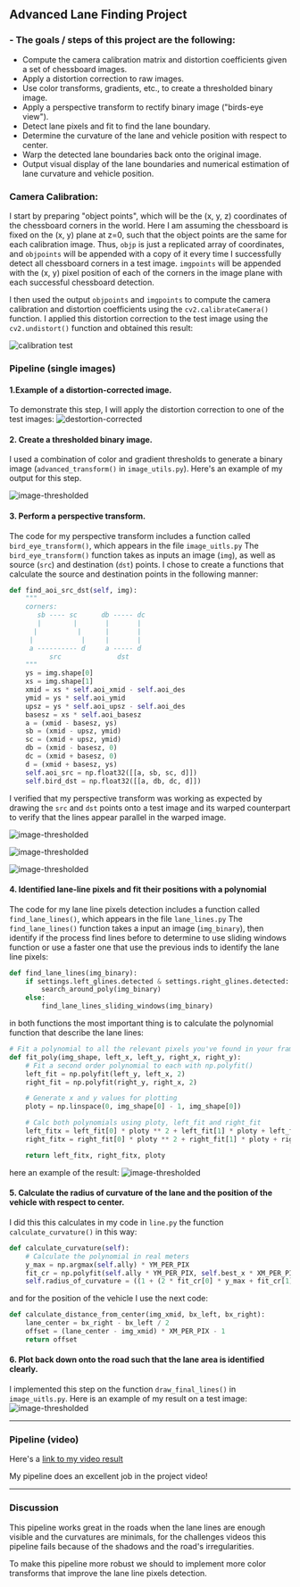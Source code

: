 **Advanced Lane Finding Project**
---

### - The goals / steps of this project are the following:

* Compute the camera calibration matrix and distortion coefficients given a set of chessboard images.
* Apply a distortion correction to raw images.
* Use color transforms, gradients, etc., to create a thresholded binary image.
* Apply a perspective transform to rectify binary image ("birds-eye view").
* Detect lane pixels and fit to find the lane boundary.
* Determine the curvature of the lane and vehicle position with respect to center.
* Warp the detected lane boundaries back onto the original image.
* Output visual display of the lane boundaries and numerical estimation of lane curvature and vehicle position.

### Camera Calibration:
I start by preparing "object points", which will be the (x, y, z) coordinates of the chessboard corners in the world. Here I am assuming the chessboard is fixed on the (x, y) plane at z=0, such that the object points are the same for each calibration image.  Thus, `objp` is just a replicated array of coordinates, and `objpoints` will be appended with a copy of it every time I successfully detect all chessboard corners in a test image.  `imgpoints` will be appended with the (x, y) pixel position of each of the corners in the image plane with each successful chessboard detection.  

I then used the output `objpoints` and `imgpoints` to compute the camera calibration and distortion coefficients using the `cv2.calibrateCamera()` function.  I applied this distortion correction to the test image using the `cv2.undistort()` function and obtained this result: 

![calibration test](resources/output_images/camera_calibration.png)

### Pipeline (single images)

#### 1.Example of a distortion-corrected image.

To demonstrate this step, I will apply the distortion correction to one of the test images:
![destortion-corrected](resources/output_images/distortion-correction.png)

#### 2. Create a thresholded binary image.

I used a combination of color and gradient thresholds to generate a binary image (`advanced_transform()` in `image_utils.py`).  Here's an example of my output for this step.

![image-thresholded](resources/output_images/img-advanced.png)

#### 3. Perform a perspective transform.

The code for my perspective transform includes a function called `bird_eye_transform()`, which appears in the file `image_uitls.py` The `bird_eye_transform()` function takes as inputs an image (`img`), as well as source (`src`) and destination (`dst`) points.  I chose to create a functions that calculate the source and destination points in the following manner:

```python
def find_aoi_src_dst(self, img):
    """
    corners:
       sb ---- sc      db ----- dc
       |        |       |       |
      |          |      |       |
     |            |     |       |
     a ---------- d     a ----- d    
          src              dst
    """
    ys = img.shape[0]
    xs = img.shape[1]
    xmid = xs * self.aoi_xmid - self.aoi_des
    ymid = ys * self.aoi_ymid
    upsz = ys * self.aoi_upsz - self.aoi_des
    basesz = xs * self.aoi_basesz
    a = (xmid - basesz, ys)
    sb = (xmid - upsz, ymid)
    sc = (xmid + upsz, ymid)
    db = (xmid - basesz, 0)
    dc = (xmid + basesz, 0)
    d = (xmid + basesz, ys)
    self.aoi_src = np.float32([[a, sb, sc, d]])
    self.bird_dst = np.float32([[a, db, dc, d]])
```
I verified that my perspective transform was working as expected by drawing the `src` and `dst` points onto a test image and its warped counterpart to verify that the lines appear parallel in the warped image.

![image-thresholded](resources/output_images/aoi_draw.png)

![image-thresholded](resources/output_images/bird-eye.png)

![image-thresholded](resources/output_images/adv-bird-eye.png)

#### 4. Identified lane-line pixels and fit their positions with a polynomial

The code for my lane line pixels detection includes a function called `find_lane_lines()`, which appears in the file `lane_lines.py` The `find_lane_lines()` function takes a input an image (`img_binary`), then identify if the process find lines before to determine to use sliding windows function or use a faster one that use the previous inds to identify the lane line pixels:
```python
def find_lane_lines(img_binary):
    if settings.left_glines.detected & settings.right_glines.detected:
        search_around_poly(img_binary)
    else:
        find_lane_lines_sliding_windows(img_binary)
```
in both functions the most important thing is to calculate the polynomial function that describe the lane lines:
```python
# Fit a polynomial to all the relevant pixels you've found in your frame
def fit_poly(img_shape, left_x, left_y, right_x, right_y):
    # Fit a second order polynomial to each with np.polyfit()
    left_fit = np.polyfit(left_y, left_x, 2)
    right_fit = np.polyfit(right_y, right_x, 2)

    # Generate x and y values for plotting
    ploty = np.linspace(0, img_shape[0] - 1, img_shape[0])

    # Calc both polynomials using ploty, left_fit and right_fit
    left_fitx = left_fit[0] * ploty ** 2 + left_fit[1] * ploty + left_fit[2]
    right_fitx = right_fit[0] * ploty ** 2 + right_fit[1] * ploty + right_fit[2]

    return left_fitx, right_fitx, ploty
``` 
here an example of the result:
![image-thresholded](resources/output_images/sliding-windows.png)

#### 5. Calculate the radius of curvature of the lane and the position of the vehicle with respect to center.

I did this this calculates in my code in `line.py` the function `calculate_curvature()` in this way:
```python
def calculate_curvature(self):
    # Calculate the polynomial in real meters
    y_max = np.argmax(self.ally) * YM_PER_PIX
    fit_cr = np.polyfit(self.ally * YM_PER_PIX, self.best_x * XM_PER_PIX, 2)
    self.radius_of_curvature = ((1 + (2 * fit_cr[0] * y_max + fit_cr[1]) ** 2) ** 1.5) / np.absolute(2 * fit_cr[0])
```
and for the position of the vehicle I use the next code:
```python
def calculate_distance_from_center(img_xmid, bx_left, bx_right):
    lane_center = bx_right - bx_left / 2
    offset = (lane_center - img_xmid) * XM_PER_PIX - 1
    return offset
```

#### 6. Plot back down onto the road such that the lane area is identified clearly.

I implemented this step on the function `draw_final_lines()` in `image_uitls.py`.  Here is an example of my result on a test image:
![image-thresholded](resources/output_images/final-result.png)

---

### Pipeline (video)
Here's a [link to my video result](https://youtu.be/-4MII78guuA)

My pipeline does an excellent job in the project video!

---

### Discussion

This pipeline works great in the roads when the lane lines are enough visible and the curvatures are minimals, for the challenges videos this pipeline fails because of the shadows and the road's irregularities.

To make this pipeline more robust we should to implement more color transforms that improve the lane line pixels detection.